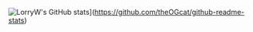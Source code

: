 ![LorryW's GitHub stats](https://github-readme-stats.vercel.app/api?username=theOGcat)](https://github.com/theOGcat/github-readme-stats)
